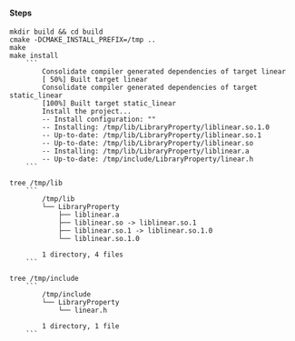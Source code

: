 
#### Steps

    mkdir build && cd build
    cmake -DCMAKE_INSTALL_PREFIX=/tmp ..
    make
    make install
        ```
            Consolidate compiler generated dependencies of target linear
            [ 50%] Built target linear
            Consolidate compiler generated dependencies of target static_linear
            [100%] Built target static_linear
            Install the project...
            -- Install configuration: ""
            -- Installing: /tmp/lib/LibraryProperty/liblinear.so.1.0
            -- Up-to-date: /tmp/lib/LibraryProperty/liblinear.so.1
            -- Up-to-date: /tmp/lib/LibraryProperty/liblinear.so
            -- Installing: /tmp/lib/LibraryProperty/liblinear.a
            -- Up-to-date: /tmp/include/LibraryProperty/linear.h
        ```

    tree /tmp/lib
        ```
            /tmp/lib
            └── LibraryProperty
                ├── liblinear.a
                ├── liblinear.so -> liblinear.so.1
                ├── liblinear.so.1 -> liblinear.so.1.0
                └── liblinear.so.1.0

            1 directory, 4 files
        ```

    tree /tmp/include
        ```
            /tmp/include
            └── LibraryProperty
                └── linear.h

            1 directory, 1 file
        ```